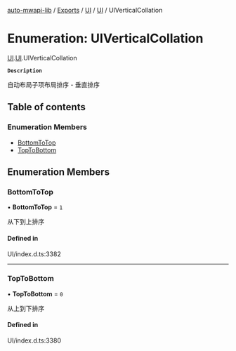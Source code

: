 [auto-mwapi-lib](../README.md) / [Exports](../modules.md) / [UI](../modules/UI.md) / [UI](../modules/UI.UI.md) / UIVerticalCollation

# Enumeration: UIVerticalCollation

[UI](../modules/UI.md).[UI](../modules/UI.UI.md).UIVerticalCollation

**`Description`**

自动布局子项布局排序 - 垂直排序

## Table of contents

### Enumeration Members

- [BottomToTop](UI.UI.UIVerticalCollation.md#bottomtotop)
- [TopToBottom](UI.UI.UIVerticalCollation.md#toptobottom)

## Enumeration Members

### BottomToTop

• **BottomToTop** = ``1``

从下到上排序

#### Defined in

UI/index.d.ts:3382

___

### TopToBottom

• **TopToBottom** = ``0``

从上到下排序

#### Defined in

UI/index.d.ts:3380
